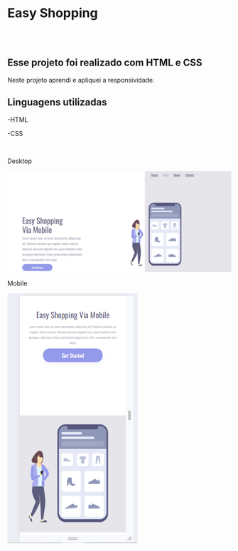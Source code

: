 <h1>Easy Shopping</h1>
<br>
<br>
<h2>Esse projeto foi realizado com HTML e CSS</h2>
<p>Neste projeto aprendi e apliquei a responsividade.</p>

<h2>Linguagens utilizadas</h2>
<p>-HTML</p>
<p>-CSS</p>
<br>

<p>Desktop</p>
<img src="https://github.com/maycon-douglasd/easy-shopping/blob/main/img/Easy%20Shopping.png?raw=true"/>
<br>
<p>Mobile</p>
<img src="https://github.com/maycon-douglasd/easy-shopping/blob/main/img/mobile.png?raw=true"/>
